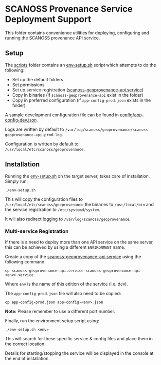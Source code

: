 # SCANOSS Provenance Service Deployment Support
This folder contains convenience utilities for deploying, configuring and running the SCANOSS provenance API service.

## Setup
The [scripts](.) folder contains an [env-setup.sh](env-setup.sh) script which attempts to do the following:
* Set up the default folders
* Set permissions
* Set up service registration ([scanoss-geoprovenance-api.service](scanoss-geoprovenance-api.service))
* Copy in binaries (if `scanoss-geoprovenance-api` exist in the folder)
* Copy in preferred configuration (if `app-config-prod.json` exists in the folder)

A sample development configuration file can be found in [config/app-config-dev.json](../config/app-config-dev.json).

Logs are written by default to `/var/log/scanoss/geoprovenance/scanoss-geoprovenance-api-prod.log`.

Configuration is written by default to: `/usr/local/etc/scanoss/geoprovenance`.

## Installation
Running the [env-setup.sh](env-setup.sh) on the target server, takes care of installation. Simply run:
```shell
./env-setup.sh
```

This will copy the configuration files to `/usr/local/etc/scanoss/geoprovenance` the binaries to `/usr/local/bin` and the service registration to `/etc/systemd/system`. 

It will also redirect logging to `/var/log/scanoss/geoprovenance`.

### Multi-service Registration
If there is a need to deploy more than one API service on the same server, this can be achieved by using a different `ENVIRONMENT` name.

Create a copy of the [scanoss-geoprovenance-api.service](scanoss-geoprovenance-api.service) using the following command:
```shell
cp scanoss-geoprovenance-api.service scanoss-geoprovenance-api-<env>.service
```

Where `env` is the name of this edition of the service (i.e. dev).

The `app-config-prod.json` file will also need to be copied:
```shell
cp app-config-prod.json app-config-<env>.json
```
**Note:** Please remember to use a different port number.

Finally, run the environment setup script using:
```shell
./env-setup.sh <env>
```

This will search for these specific service & config files and place them in the correct location.

Details for starting/stopping the service will be displayed in the console at the end of installation.